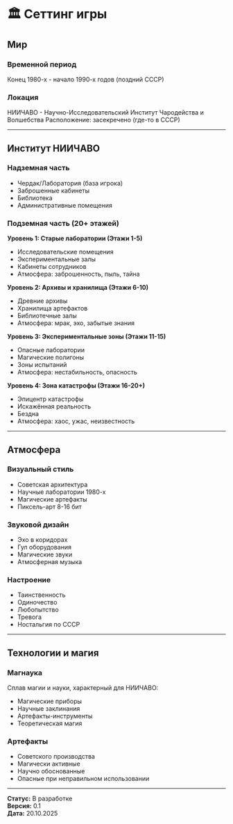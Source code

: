 # 🏛️ Сеттинг игры

## Мир

### Временной период
Конец 1980-х - начало 1990-х годов (поздний СССР)

### Локация
НИИЧАВО - Научно-Исследовательский Институт Чародейства и Волшебства
Расположение: засекречено (где-то в СССР)

---

## Институт НИИЧАВО

### Надземная часть
- Чердак/Лаборатория (база игрока)
- Заброшенные кабинеты
- Библиотека
- Административные помещения

### Подземная часть (20+ этажей)

**Уровень 1: Старые лаборатории (Этажи 1-5)**
- Исследовательские помещения
- Экспериментальные залы
- Кабинеты сотрудников
- Атмосфера: заброшенность, пыль, тайна

**Уровень 2: Архивы и хранилища (Этажи 6-10)**
- Древние архивы
- Хранилища артефактов
- Библиотечные залы
- Атмосфера: мрак, эхо, забытые знания

**Уровень 3: Экспериментальные зоны (Этажи 11-15)**
- Опасные лаборатории
- Магические полигоны
- Зоны испытаний
- Атмосфера: нестабильность, опасность

**Уровень 4: Зона катастрофы (Этажи 16-20+)**
- Эпицентр катастрофы
- Искажённая реальность
- Бездна
- Атмосфера: хаос, ужас, неизвестность

---

## Атмосфера

### Визуальный стиль
- Советская архитектура
- Научные лаборатории 1980-х
- Магические артефакты
- Пиксель-арт 8-16 бит

### Звуковой дизайн
- Эхо в коридорах
- Гул оборудования
- Магические звуки
- Атмосферная музыка

### Настроение
- Таинственность
- Одиночество
- Любопытство
- Тревога
- Ностальгия по СССР

---

## Технологии и магия

### Магнаука
Сплав магии и науки, характерный для НИИЧАВО:
- Магические приборы
- Научные заклинания
- Артефакты-инструменты
- Теоретическая магия

### Артефакты
- Советского производства
- Магически активные
- Научно обоснованные
- Опасные при неправильном использовании

---

**Статус:** В разработке  
**Версия:** 0.1  
**Дата:** 20.10.2025
